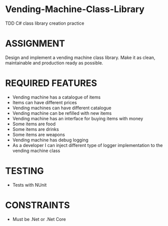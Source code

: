 # Vending-Machine-Class-Library

TDD C# class library creation practice


# ASSIGNMENT  
Design and implement a vending machine class library. 
Make it as clean, maintainable and production ready as possible.

# REQUIRED FEATURES  
- Vending machine has a catalogue of items 
- Items can have different prices 
- Vending machines can have different catalogue 
- Vending machine can be refilled with new items 
- Vending machine has an interface for buying items with money 
- Some items are food 
- Some items are drinks 
- Some items are weapons 
- Vending machine has debug logging 
- As a developer I can inject different type of logger implementation to the vending machine class 

# TESTING
- Tests with NUnit

# CONSTRAINTS  
- Must be .Net or .Net Core
